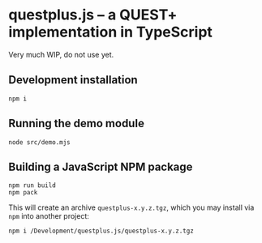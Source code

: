 # questplus.js – a QUEST+ implementation in TypeScript

Very much WIP, do not use yet.

## Development installation

```shell
npm i
```

## Running the demo module

```shell
node src/demo.mjs
```

## Building a JavaScript NPM package

```shell
npm run build
npm pack
```

This will create an archive `questplus-x.y.z.tgz`, which you may
install via `npm` into another project:

```shell
npm i /Development/questplus.js/questplus-x.y.z.tgz
```
